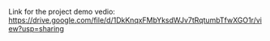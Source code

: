 Link for the project demo vedio:
https://drive.google.com/file/d/1DkKnqxFMbYksdWJv7tRqtumbTfwXGO1r/view?usp=sharing
